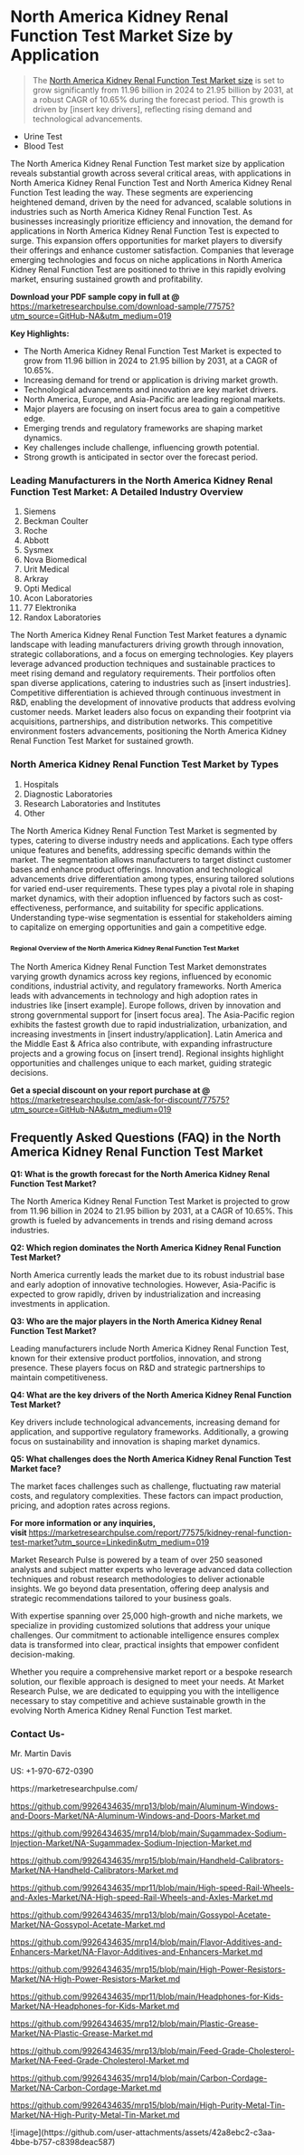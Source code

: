 <h1>North America Kidney Renal Function Test Market&nbsp;Size by Application</h1><blockquote><p>The <a href="https://marketresearchpulse.com/download-sample/77575?utm_source=GitHub-NA&amp;utm_medium=019">North America Kidney Renal Function Test Market size</a> is set to grow significantly from 11.96 billion in 2024 to 21.95 billion by 2031, at a robust CAGR of 10.65% during the forecast period. This growth is driven by [insert key drivers], reflecting rising demand and technological advancements.</p></blockquote><ul><li>Urine Test<li> Blood Test</li></ul><p>The North America Kidney Renal Function Test market size by application reveals substantial growth across several critical areas, with applications in North America Kidney Renal Function Test and North America Kidney Renal Function Test leading the way. These segments are experiencing heightened demand, driven by the need for advanced, scalable solutions in industries such as North America Kidney Renal Function Test. As businesses increasingly prioritize efficiency and innovation, the demand for applications in North America Kidney Renal Function Test is expected to surge. This expansion offers opportunities for market players to diversify their offerings and enhance customer satisfaction. Companies that leverage emerging technologies and focus on niche applications in North America Kidney Renal Function Test are positioned to thrive in this rapidly evolving market, ensuring sustained growth and profitability.</p><p><strong>Download your PDF sample copy in full at @ </strong><a href="https://marketresearchpulse.com/download-sample/77575?utm_source=GitHub-NA&amp;utm_medium=019">https://marketresearchpulse.com/download-sample/77575?utm_source=GitHub-NA&amp;utm_medium=019</a></p><p><strong>Key Highlights: </strong></p><ul><li>The North America Kidney Renal Function Test Market is expected to grow from 11.96 billion in 2024 to 21.95 billion by 2031, at a CAGR of 10.65%.</li><li>Increasing demand for trend or application is driving market growth.</li><li>Technological advancements and innovation are key market drivers.</li><li>North America, Europe, and Asia-Pacific are leading regional markets.</li><li>Major players are focusing on insert focus area to gain a competitive edge.</li><li>Emerging trends and regulatory frameworks are shaping market dynamics.</li><li>Key challenges include challenge, influencing growth potential.</li><li>Strong growth is anticipated in sector over the forecast period.</li></ul><h3>Leading Manufacturers in the North America Kidney Renal Function Test Market: A Detailed Industry Overview</h3><ol><li>Siemens</li><li>Beckman Coulter</li><li>Roche</li><li>Abbott</li><li>Sysmex</li><li>Nova Biomedical</li><li>Urit Medical</li><li>Arkray</li><li>Opti Medical</li><li>Acon Laboratories</li><li>77 Elektronika</li><li>Randox Laboratories</li></ol><div class="flex max-w-full flex-col flex-grow"><div class="min-h-8 text-message flex w-full flex-col items-end gap-2 whitespace-normal break-words [.text-message+&amp;]:mt-5" dir="auto" data-message-author-role="assistant" data-message-id="fd8432e4-4910-450d-b182-61b7bfb0a01f" data-message-model-slug="gpt-4o"><div class="flex w-full flex-col gap-1 empty:hidden first:pt-[3px]"><div class="markdown prose w-full break-words dark:prose-invert light"><p>The North America Kidney Renal Function Test Market features a dynamic landscape with leading manufacturers driving growth through innovation, strategic collaborations, and a focus on emerging technologies. Key players leverage advanced production techniques and sustainable practices to meet rising demand and regulatory requirements. Their portfolios often span diverse applications, catering to industries such as [insert industries]. Competitive differentiation is achieved through continuous investment in R&amp;D, enabling the development of innovative products that address evolving customer needs. Market leaders also focus on expanding their footprint via acquisitions, partnerships, and distribution networks. This competitive environment fosters advancements, positioning the North America Kidney Renal Function Test Market for sustained growth.</p></div></div></div></div><h3>North America Kidney Renal Function Test Market by Types</h3><ol><li>Hospitals<li> Diagnostic Laboratories<li> Research Laboratories and Institutes<li> Other</li></ol><div class="flex max-w-full flex-col flex-grow"><div class="min-h-8 text-message flex w-full flex-col items-end gap-2 whitespace-normal break-words [.text-message+&amp;]:mt-5" dir="auto" data-message-author-role="assistant" data-message-id="084470be-0bb7-4664-bddf-5156b4f41249" data-message-model-slug="gpt-4o-mini"><div class="flex w-full flex-col gap-1 empty:hidden first:pt-[3px]"><div class="markdown prose w-full break-words dark:prose-invert light"><p>The North America Kidney Renal Function Test Market is segmented by types, catering to diverse industry needs and applications. Each type offers unique features and benefits, addressing specific demands within the market. The segmentation allows manufacturers to target distinct customer bases and enhance product offerings. Innovation and technological advancements drive differentiation among types, ensuring tailored solutions for varied end-user requirements. These types play a pivotal role in shaping market dynamics, with their adoption influenced by factors such as cost-effectiveness, performance, and suitability for specific applications. Understanding type-wise segmentation is essential for stakeholders aiming to capitalize on emerging opportunities and gain a competitive edge.</p></div></div></div></div><h3><span style="font-size: 11px;">Regional Overview of the North America Kidney Renal Function Test Market</span></h3><div class="flex max-w-full flex-col flex-grow"><div class="min-h-8 text-message flex w-full flex-col items-end gap-2 whitespace-normal break-words [.text-message+&amp;]:mt-5" dir="auto" data-message-author-role="assistant" data-message-id="e9038762-ce64-4e30-91c9-9bd413514231" data-message-model-slug="gpt-4o-mini"><div class="flex w-full flex-col gap-1 empty:hidden first:pt-[3px]"><div class="markdown prose w-full break-words dark:prose-invert light"><p>The North America Kidney Renal Function Test Market demonstrates varying growth dynamics across key regions, influenced by economic conditions, industrial activity, and regulatory frameworks. North America leads with advancements in technology and high adoption rates in industries like [insert example]. Europe follows, driven by innovation and strong governmental support for [insert focus area]. The Asia-Pacific region exhibits the fastest growth due to rapid industrialization, urbanization, and increasing investments in [insert industry/application]. Latin America and the Middle East &amp; Africa also contribute, with expanding infrastructure projects and a growing focus on [insert trend]. Regional insights highlight opportunities and challenges unique to each market, guiding strategic decisions.</p></div></div></div></div><p><strong>Get a special discount on your report purchase at @ </strong><a href="https://marketresearchpulse.com/ask-for-discount/77575?utm_source=GitHub-NA&amp;utm_medium=019">https://marketresearchpulse.com/ask-for-discount/77575?utm_source=GitHub-NA&amp;utm_medium=019</a></p><h2>Frequently Asked Questions (FAQ) in the North America Kidney Renal Function Test Market</h2><p><strong>Q1: What is the growth forecast for the North America Kidney Renal Function Test Market?</strong></p><p>The North America Kidney Renal Function Test Market is projected to grow from 11.96 billion in 2024 to 21.95 billion by 2031, at a CAGR of 10.65%. This growth is fueled by advancements in trends and rising demand across industries.</p><p><strong>Q2: Which region dominates the North America Kidney Renal Function Test Market?</strong></p><p>North America currently leads the market due to its robust industrial base and early adoption of innovative technologies. However, Asia-Pacific is expected to grow rapidly, driven by industrialization and increasing investments in application.</p><p><strong>Q3: Who are the major players in the North America Kidney Renal Function Test Market?</strong></p><p>Leading manufacturers include North America Kidney Renal Function Test, known for their extensive product portfolios, innovation, and strong presence. These players focus on R&amp;D and strategic partnerships to maintain competitiveness.</p><p><strong>Q4: What are the key drivers of the North America Kidney Renal Function Test Market?</strong></p><p>Key drivers include technological advancements, increasing demand for application, and supportive regulatory frameworks. Additionally, a growing focus on sustainability and innovation is shaping market dynamics.</p><p><strong>Q5: What challenges does the North America Kidney Renal Function Test Market face?</strong></p><p>The market faces challenges such as challenge, fluctuating raw material costs, and regulatory complexities. These factors can impact production, pricing, and adoption rates across regions.</p><p><strong>For more information or any inquiries, visit&nbsp;</strong><a href="https://marketresearchpulse.com/report/77575/kidney-renal-function-test-market?utm_source=Linkedin&utm_medium=019">https://marketresearchpulse.com/report/77575/kidney-renal-function-test-market?utm_source=Linkedin&utm_medium=019</a></p><p>Market Research Pulse is powered by a team of over 250 seasoned analysts and subject matter experts who leverage advanced data collection techniques and robust research methodologies to deliver actionable insights. We go beyond data presentation, offering deep analysis and strategic recommendations tailored to your business goals.</p><p>With expertise spanning over 25,000 high-growth and niche markets, we specialize in providing customized solutions that address your unique challenges. Our commitment to actionable intelligence ensures complex data is transformed into clear, practical insights that empower confident decision-making.</p><p>Whether you require a comprehensive market report or a bespoke research solution, our flexible approach is designed to meet your needs. At Market Research Pulse, we are dedicated to equipping you with the intelligence necessary to stay competitive and achieve sustainable growth in the evolving North America Kidney Renal Function Test market.</p><h3><strong>Contact Us-</strong></h3><p>Mr. Martin Davis</p><p>US: +1-970-672-0390</p><p>https://marketresearchpulse.com/</p><p><a href="https://github.com/9926434635/mrp13/blob/main/Aluminum-Windows-and-Doors-Market/NA-Aluminum-Windows-and-Doors-Market.md">https://github.com/9926434635/mrp13/blob/main/Aluminum-Windows-and-Doors-Market/NA-Aluminum-Windows-and-Doors-Market.md</a></p><p><a href="https://github.com/9926434635/mrp14/blob/main/Sugammadex-Sodium-Injection-Market/NA-Sugammadex-Sodium-Injection-Market.md">https://github.com/9926434635/mrp14/blob/main/Sugammadex-Sodium-Injection-Market/NA-Sugammadex-Sodium-Injection-Market.md</a></p><p><a href="https://github.com/9926434635/mrp15/blob/main/Handheld-Calibrators-Market/NA-Handheld-Calibrators-Market.md">https://github.com/9926434635/mrp15/blob/main/Handheld-Calibrators-Market/NA-Handheld-Calibrators-Market.md</a></p><p><a href="https://github.com/9926434635/mpr11/blob/main/High-speed-Rail-Wheels-and-Axles-Market/NA-High-speed-Rail-Wheels-and-Axles-Market.md">https://github.com/9926434635/mpr11/blob/main/High-speed-Rail-Wheels-and-Axles-Market/NA-High-speed-Rail-Wheels-and-Axles-Market.md</a></p><p><a href="https://github.com/9926434635/mrp13/blob/main/Gossypol-Acetate-Market/NA-Gossypol-Acetate-Market.md">https://github.com/9926434635/mrp13/blob/main/Gossypol-Acetate-Market/NA-Gossypol-Acetate-Market.md</a></p><p><a href="https://github.com/9926434635/mrp14/blob/main/Flavor-Additives-and-Enhancers-Market/NA-Flavor-Additives-and-Enhancers-Market.md">https://github.com/9926434635/mrp14/blob/main/Flavor-Additives-and-Enhancers-Market/NA-Flavor-Additives-and-Enhancers-Market.md</a></p><p><a href="https://github.com/9926434635/mrp15/blob/main/High-Power-Resistors-Market/NA-High-Power-Resistors-Market.md">https://github.com/9926434635/mrp15/blob/main/High-Power-Resistors-Market/NA-High-Power-Resistors-Market.md</a></p><p><a href="https://github.com/9926434635/mpr11/blob/main/Headphones-for-Kids-Market/NA-Headphones-for-Kids-Market.md">https://github.com/9926434635/mpr11/blob/main/Headphones-for-Kids-Market/NA-Headphones-for-Kids-Market.md</a></p><p><a href="https://github.com/9926434635/mrp12/blob/main/Plastic-Grease-Market/NA-Plastic-Grease-Market.md">https://github.com/9926434635/mrp12/blob/main/Plastic-Grease-Market/NA-Plastic-Grease-Market.md</a></p><p><a href="https://github.com/9926434635/mrp13/blob/main/Feed-Grade-Cholesterol-Market/NA-Feed-Grade-Cholesterol-Market.md">https://github.com/9926434635/mrp13/blob/main/Feed-Grade-Cholesterol-Market/NA-Feed-Grade-Cholesterol-Market.md</a></p><p><a href="https://github.com/9926434635/mrp14/blob/main/Carbon-Cordage-Market/NA-Carbon-Cordage-Market.md">https://github.com/9926434635/mrp14/blob/main/Carbon-Cordage-Market/NA-Carbon-Cordage-Market.md</a></p><p><a href="https://github.com/9926434635/mrp15/blob/main/High-Purity-Metal-Tin-Market/NA-High-Purity-Metal-Tin-Market.md">https://github.com/9926434635/mrp15/blob/main/High-Purity-Metal-Tin-Market/NA-High-Purity-Metal-Tin-Market.md</a></p>
![image](https://github.com/user-attachments/assets/42a8ebc2-c3aa-4bbe-b757-c8398deac587)

